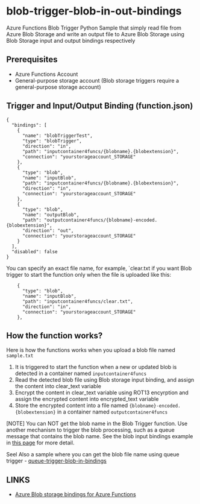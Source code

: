 # blob-trigger-blob-in-out-bindings
Azure Functions Blob Trigger Python Sample that simply read file from Azure Blob Storage and write an output file to Azure Blob Storage using Blob Storage input and output bindings respectively

## Prerequisites
- Azure Functions Account
- General-purpose storage account (Blob storage triggers require a general-purpose storage account)

## Trigger and Input/Output Binding (function.json)

```
{
  "bindings": [
    {
      "name": "blobTriggerTest",
      "type": "blobTrigger",
      "direction": "in",
      "path": "inputcontainer4funcs/{blobname}.{blobextension}",
      "connection": "yourstorageaccount_STORAGE"
    },
    {
      "type": "blob",
      "name": "inputBlob",
      "path": "inputcontainer4funcs/{blobname}.{blobextension}",
      "direction": "in",
      "connection": "yourstorageaccount_STORAGE"
    },
    {
      "type": "blob",
      "name": "outputBlob",
      "path": "outputcontainer4funcs/{blobname}-encoded.{blobextension}",
      "direction": "out",
      "connection": "yourstorageaccount_STORAGE"
    }
  ],
  "disabled": false
}
```

You can specify an exact file name, for example, `clear.txt if you want Blob trigger to start the function only when the file is uploaded like this:
```
    {
      "type": "blob",
      "name": "inputBlob",
      "path": "inputcontainer4funcs/clear.txt",
      "direction": "in",
      "connection": "yourstorageaccount_STORAGE"
    },
```

## How the function works?

Here is how the functions works when you upload a blob file named `sample.txt`
1. It is triggered to start the function when a new or updated blob is detected in a container named `inputcontainer4funcs`
2. Read the detected blob file using Blob storage input binding, and assign the content into clear_text variable
3. Encrypt the content in clear_text variable using ROT13 encyrption and assign the encrypted content into encrypted_text variable
4. Store the encrypted content into a file named `{blobname}-encoded.{blobextension}` in a container named `outputcontainer4funcs`

[NOTE] You can NOT get the blob name in the Blob Trigger function. Use another mechanism to trigger the blob processing, such as a queue message that contains the blob name. See the blob input bindings example in [this page](https://docs.microsoft.com/en-us/azure/azure-functions/functions-bindings-storage-blob#input---example) for more detail. 

Seel Also a sample where you can get the blob file name using queue trigger - [queue-trigger-blob-in-bindings](../queue-trigger-blob-in-binding/)


## LINKS
- [Azure Blob storage bindings for Azure Functions](https://docs.microsoft.com/en-us/azure/azure-functions/functions-bindings-storage-blob)